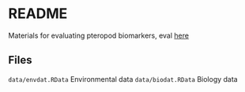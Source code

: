 # README

Materials for evaluating pteropod biomarkers, eval [here](https://fawda123.github.io/Pteropod_biomarker/eval.html)

## Files

`data/envdat.RData` Environmental data
`data/biodat.RData` Biology data